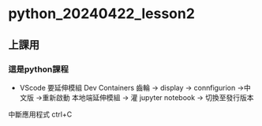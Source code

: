 # python_20240422_lesson2
## 上課用
### 這是python課程

- VScode 要延伸模組
Dev Containers
齒輪 -> display -> connfigurion ->中文版 ->重新啟動 
本地端延伸模組  -> 灌 jupyter notebook -> 切換至發行版本

中斷應用程式 ctrl+C
